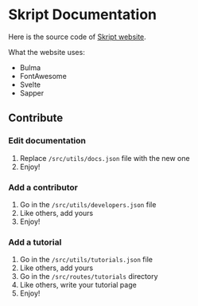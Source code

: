 # Skript Documentation

Here is the source code of [Skript website](https://skriptlang.github.io/Skript/).

What the website uses:

 * Bulma
 * FontAwesome
 * Svelte
 * Sapper

## Contribute

### Edit documentation

 1. Replace ``/src/utils/docs.json`` file with the new one
 2. Enjoy!

### Add a contributor

 1. Go in the ``/src/utils/developers.json`` file
 2. Like others, add yours
 3. Enjoy!

### Add a tutorial

 1. Go in the ``/src/utils/tutorials.json`` file
 2. Like others, add yours
 3. Go in the ``/src/routes/tutorials`` directory
 4. Like others, write your tutorial page
 5. Enjoy!